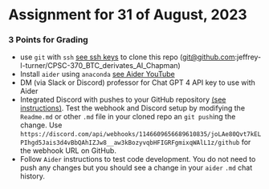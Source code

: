 # Assignment for 31 of August, 2023

### 3 Points for Grading

* use `git` with `ssh` [see ssh keys](https://docs.github.com/en/authentication/connecting-to-github-with-ssh/about-ssh) to clone this repo (git@github.com:jeffrey-l-turner/CPSC-370_BTC_derivates_AI_Chapman)
* Install `aider` using `anaconda` [see Aider YouTube](https://youtu.be/df8afeb1FY8?si=wFqF5w6vcjMVskXx&t=35)
* DM (via Slack or Discord) professor for Chat GPT 4 API key to use with Aider
* Integrated Discord with pushes to your GitHub repository [(see instructions)](https://dev.to/inezabonte/how-to-get-github-notifications-on-your-discord-server-2j9o). Test the webhook and Discord setup by modifying the `Readme.md` or other `.md` file in your cloned repo an `git push`ing the change. Use `https://discord.com/api/webhooks/1146609656689610835/joLAe80Qvt7kELPIhgd5Jais3d4vBbQAhIZJw8__aw3kBozyvqbHFIGRFgmixqWAlL1z/github` for the webhook URL on GitHub.
* Follow `Aider` instructions to test code development. You do not need to push any changes but you should see a change in your `aider` `.md` chat history.
